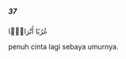 ##### 37

<span class="ayah">عُرُبًا أَتْرَابًۭا</span>

<span class="ayah_translation">penuh cinta lagi sebaya umurnya.</span>
